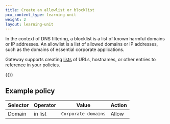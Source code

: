 ```yaml
---
title: Create an allowlist or blocklist
pcx_content_type: learning-unit
weight: 2
layout: learning-unit
---
```


In the context of DNS filtering, a blocklist is a list of known harmful domains or IP addresses. An allowlist is a list of allowed domains or IP addresses, such as the domains of essential corporate applications.

Gateway supports creating [lists](/cloudflare-one/policies/gateway/lists/) of URLs, hostnames, or other entries to reference in your policies.

{{<render file="gateway/_lists.md" productFolder="cloudflare-one">}}

## Example policy

| Selector            | Operator  | Value              | Action |
| ------------------- | ----------| -------------------| ------ |
| Domain              | in list   | `Corporate domains`| Allow  |
